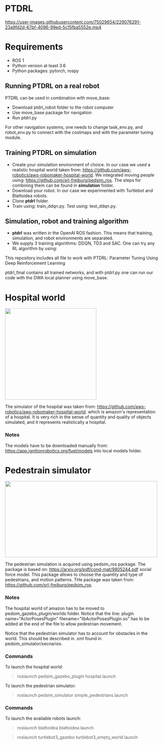 # PTDRL 


https://user-images.githubusercontent.com/75029654/229076291-23a9fd2d-67bf-4096-99ed-5c15fba5552e.mp4

# Requirements

 - ROS 1
 - Python version at least 3.6
 - Python packages: pytorch, rospy

## Running PTDRL on a real robot

PTDRL can be used in combination with move_base:

 - Download ptdrl_robot folder to the robot computer
 - Use move_base package for navigation
 - Run ptdrl.py

For other navigation systems, one needs to change task_env.py, and robot_env.py to connect with the costmaps and with the parameter tuning module.

## Training PTDRL on simulation
- Create your simulation environment of choice. In our case we used a realistic hospital world taken from: https://github.com/aws-robotics/aws-robomaker-hospital-world. We integrated moving people using: https://github.com/srl-freiburg/pedsim_ros. The steps for combining them can be found in **simulation** folder.
- Download your robot. In our case we experimented with Turtlebot and Blattoidea robots.
- Clone **ptdrl** folder. 
- Train using: train_ddqn.py. Test using: test_ddqn.py.

## Simulation, robot and training algorithm
- **ptdrl** was written in the OpenAI ROS fashion. This means that training, simulation, and robot environments are separated.
- We supply 3 training algorithms: DDQN, TD3 and SAC. One can try any RL algorithm by using: 


This repository includes all file to work with PTDRL: Parameter Tuning Using Deep Reinforcement Learning

ptdrl_final contains all trained networks, and with ptdrl.py one can run our code with the DWA local planner using move_base.




# Hospital world
<img src="https://user-images.githubusercontent.com/75029654/166143327-e4caf24c-6b8a-4629-9f03-982de54fe37e.png" width="300" height="300">

The simulator of the hospital was taken from: https://github.com/aws-robotics/aws-robomaker-hospital-world.
which is amazon's representation of a hospital. It is very rich in the sense of quantity and quality of objects simulated, and it represents 
realistically a hospital.

### Notes
The models have to be downloaded manually from: https://app.ignitionrobotics.org/fuel/models into local models folder.

# Pedestrain simulator
<img src="https://user-images.githubusercontent.com/75029654/166143081-f978b80b-680e-4c15-87a3-a95c89352896.png" width="500" height="250">

The pedestrian simulation is acquired using pedsim_ros package. The package is based on: https://arxiv.org/pdf/cond-mat/9805244.pdf social force model.
This package allows to choose the quantity and type of pedestrians, and motion patterns. THe package was taken from: https://github.com/srl-freiburg/pedsim_ros.

### Notes
The hospital world of amazon has to be moved to pedsim_gazebo_plugin/worlds folder. Notice that the line: plugin name="ActorPosesPlugin" filename="libActorPosesPlugin.so"
has to be added at the end of the file to allow pedestrian movement.
  
Notice that the pedestrian simulator has to account for obstacles in the world. This should be described in <scenario>.xml found in pedsim_simulator/secnarios.
  
  
### Commands
To launch the hospital world:
> roslaunch pedsim_gazebo_plugin hospital.launch

To launch the pedestrian simulator:
> roslaunch pedsim_simulator simple_pedestrians.launch

### Commands
To launch the available robots launch:
> roslaunch blattoidea blattoidea.launch

> roslaunch turtlebot3_gazebo turtlebot3_empty_world.launch
